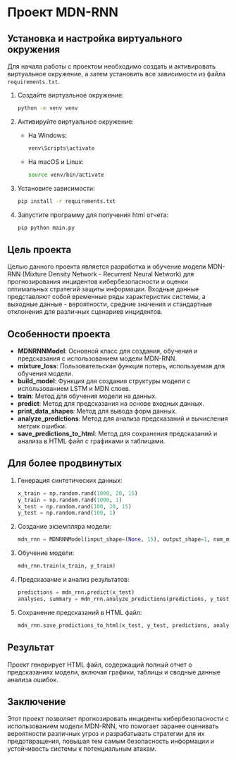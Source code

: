 # Проект MDN-RNN

## Установка и настройка виртуального окружения

Для начала работы с проектом необходимо создать и активировать виртуальное окружение, а затем установить все зависимости из файла `requirements.txt`.

1. Создайте виртуальное окружение:
    ```bash
    python -m venv venv
    ```

2. Активируйте виртуальное окружение:

    - На Windows:
        ```bash
        venv\Scripts\activate
        ```

    - На macOS и Linux:
        ```bash
        source venv/bin/activate
        ```

3. Установите зависимости:
    ```bash
    pip install -r requirements.txt
    ```

4. Запустите программу для получения html отчета:
    ```bash
    pip python main.py
    ```
## Цель проекта

Целью данного проекта является разработка и обучение модели MDN-RNN (Mixture Density Network - Recurrent Neural Network) для прогнозирования инцидентов кибербезопасности и оценки оптимальных стратегий защиты информации. Входные данные представляют собой временные ряды характеристик системы, а выходные данные - вероятности, средние значения и стандартные отклонения для различных сценариев инцидентов.

## Особенности проекта

- **MDNRNNModel**: Основной класс для создания, обучения и предсказания с использованием модели MDN-RNN.
- **mixture_loss**: Пользовательская функция потерь, используемая для обучения модели.
- **build_model**: Функция для создания структуры модели с использованием LSTM и MDN слоев.
- **train**: Метод для обучения модели на данных.
- **predict**: Метод для предсказания на основе входных данных.
- **print_data_shapes**: Метод для вывода форм данных.
- **analyze_predictions**: Метод для анализа предсказаний и вычисления метрик ошибки.
- **save_predictions_to_html**: Метод для сохранения предсказаний и анализа в HTML файл с графиками и таблицами.

## Для более продвинутых

1. Генерация синтетических данных:
    ```python
    x_train = np.random.rand(1000, 20, 15)
    y_train = np.random.rand(1000, 1)
    x_test = np.random.rand(100, 20, 15)
    y_test = np.random.rand(100, 1)
    ```

2. Создание экземпляра модели:
    ```python
    mdn_rnn = MDNRNNModel(input_shape=(None, 15), output_shape=1, num_mixtures=10, lstm_units=100)
    ```

3. Обучение модели:
    ```python
    mdn_rnn.train(x_train, y_train)
    ```

4. Предсказание и анализ результатов:
    ```python
    predictions = mdn_rnn.predict(x_test)
    analyses, summary = mdn_rnn.analyze_predictions(predictions, y_test)
    ```

5. Сохранение предсказаний в HTML файл:
    ```python
    mdn_rnn.save_predictions_to_html(x_test, y_test, predictions, analyses, summary)
    ```

## Результат

Проект генерирует HTML файл, содержащий полный отчет о предсказаниях модели, включая графики, таблицы и сводные данные анализа ошибок.

## Заключение

Этот проект позволяет прогнозировать инциденты кибербезопасности с использованием модели MDN-RNN, что помогает заранее оценивать вероятности различных угроз и разрабатывать стратегии для их предотвращения, повышая тем самым безопасность информации и устойчивость системы к потенциальным атакам.
